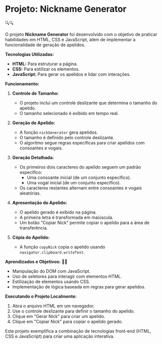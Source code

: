 <h1>Projeto: Nickname Generator</h1> 🔍🔍

O projeto **Nickname Generator** foi desenvolvido com o objetivo de praticar habilidades em HTML, CSS e JavaScript, além de implementar a funcionalidade de geração de apelidos.

**Tecnologias Utilizadas:**
- **HTML:** Para estruturar a página.
- **CSS:** Para estilizar os elementos.
- **JavaScript:** Para gerar os apelidos e lidar com interações.

**Funcionamento:**

1. **Controle de Tamanho:**
   - O projeto inclui um controle deslizante que determina o tamanho do apelido.
   - O tamanho selecionado é exibido em tempo real.

2. **Geração de Apelido:**
   - A função `nickGenerator` gera apelidos.
   - O tamanho é definido pelo controle deslizante.
   - O algoritmo segue regras específicas para criar apelidos com consoantes e vogais.

3. **Geração Detalhada:**
   - Os primeiros dois caracteres do apelido seguem um padrão específico:
     - Uma consoante inicial (de um conjunto específico).
     - Uma vogal inicial (de um conjunto específico).
   - Os caracteres restantes alternam entre consoantes e vogais aleatórias.

4. **Apresentação do Apelido:**
   - O apelido gerado é exibido na página.
   - A primeira letra é transformada em maiúscula.
   - Um botão "Copiar Nick" permite copiar o apelido para a área de transferência.

5. **Cópia do Apelido:**
   - A função `copyNick` copia o apelido usando `navigator.clipboard.writeText`.

**Aprendizados e Objetivos:** 💭💭
- Manipulação do DOM com JavaScript.
- Uso de seletores para interagir com elementos HTML.
- Estilização de elementos usando CSS.
- Implementação de lógica baseada em regras para gerar apelidos.

**Executando o Projeto Localmente:**
1. Abra o arquivo HTML em um navegador.
2. Use o controle deslizante para definir o tamanho do apelido.
3. Clique em "Gerar Nick" para criar um apelido.
4. Clique em "Copiar Nick" para copiar o apelido gerado.

Este projeto exemplifica a combinação de tecnologias front-end (HTML, CSS e JavaScript) para criar uma aplicação interativa.

